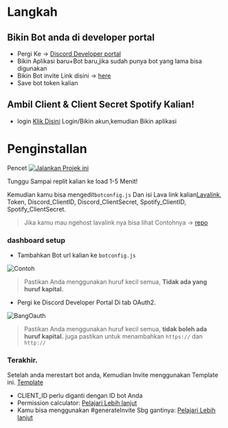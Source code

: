 # Langkah
## Bikin Bot anda di developer portal
- Pergi Ke -> [Discord Developer portal](https://discord.com/developers/applications)
- Bikin Aplikasi baru+Bot baru,jika sudah punya bot yang lama bisa digunakan
- Bikin Bot invite Link disini -> [here](https://discordapi.com/permissions.html)
- Save bot token kalian
## Ambil Client & Client Secret Spotify Kalian!
- login [Klik Disini](https://developer.spotify.com/dashboard/) Login/Bikin akun,kemudian Bikin aplikasi

# Penginstallan

Pencet [![Jalankan Projek ini](https://repl.it/badge/github/SudhanPlayz/Discord-MusicBot)](https://replit.com/github/CarameloSz/KannaMusic)

Tunggu Sampai replit kalian ke load 1-5 Menit!

Kemudian kamu bisa mengedit`botconfig.js` Dan isi Lava link kalian[Lavalink](https://github.com/freyacodes/Lavalink), Token, Discord_ClientID, Discord_ClientSecret, Spotify_ClientID, Spotify_ClientSecret.

> Jika kamu mau ngehost lavalink nya bisa lihat Contohnya -> [repo](https://github.com/DarrenOfficial/lavalink-replit)

### dashboard setup
* Tambahkan Bot url kalian ke `botconfig.js`

![Contoh](https://i.imgur.com/JBuNrSe.png)
> Pastikan Anda menggunakan huruf kecil semua, **Tidak ada yang huruf kapital.**

* Pergi ke Discord Developer Portal Di tab OAuth2.

![BangOauth](https://i.imgur.com/miExkYt.png)
> Pastikan Anda menggunakan huruf kecil semua, **tidak boleh ada huruf kapital.** juga pastikan untuk menambahkan `https://` dan `http://`

### Terakhir.

Setelah anda merestart bot anda, Kemudian Invite menggunakan Template ini. [Template](https://discord.com/oauth2/authorize?client_id=719506504058798141&permissions=2205280576&scope=bot%20identify%20guilds%20applications.commands&redirect_url=http://localhost/api/callback&response_type=code)

* CLIENT_ID perlu diganti dengan ID bot Anda
* Permission calculator: [Pelajari Lebih lanjut](https://finitereality.github.io/permissions-calculator)
* Kamu bisa menggunakan #generateInvite Sbg gantinya: [Pelajari Lebih lanjut](https://discord.js.org/#/docs/main/main/class/Client?scrollTo=generateInvite)

